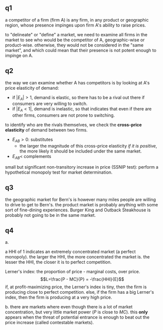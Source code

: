 ## q1
a competitor of a firm (firm A) is any firm, in any product or geographic region, whose presence impinges upon firm A's ability to raise prices.

to "delineate" or "define" a market, we need to examine all firms in the market to see who would be the competitor of A, geographic-wise or product-wise. otherwise, they would not be considered in the "same market", and which could mean that their presence is not potent enough to impinge on A. 
## q2
the way we can examine whether A has competitors is by looking at A's price elasticity of demand:
- if $|E_{A}| > 1$, demand is elastic, so there has to be a rival out there if consumers are very willing to switch.
- if $|E_{A} < 1|$, demand is inelastic, so that indicates that even if there are other firms, consumers are not prone to switching.

to identify who are the rivals themselves, we check the **cross-price elasticity** of demand between two firms.
- $E_{AB} > 0$: substitutes
	- the larger the magnitude of this cross-price elasticity *if it is positive*, the more likely it should be included under the same market.
- $E_{AB} <$ complements

small but significant non-transitory increase in price (SSNIP test): perform a hypothetical monopoly test for market determination.
## q3
the geographic market for Bern's is however many miles people are willing to drive to get to Bern's. the product market is probably anything with some sort of fine-dining experiences. Burger King and Outback Steakhouse is probably not going to be in the same market.
## q4
a.

a HHI of 1 indicates an extremely concentrated market (a perfect monopoly). the larger the HHI, the more concentrated the market is. the lesser the HHI, the closer it is to perfect competition.

Lerner's index: the proportion of price - marginal costs, over price. 
$$L=\frac{P - MC}{P} = -\frac{HHI}{E}$$
if, at profit-maximizing price, the Lerner's index is tiny, then the firm is producing close to perfect competition. else, if the firm has a big Lerner's index, then the firm is producing at a very high price.

b.
there are markets where even though there is a lot of market concentration, but very little market power ($P$ is close to $MC$). this **only** appears when the threat of potential entrance is enough to beat out the price increase (called contestable markets).